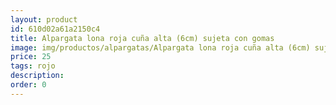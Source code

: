 ```yaml
---
layout: product
id: 610d02a61a2150c4
title: Alpargata lona roja cuña alta (6cm) sujeta con gomas 
image: img/productos/alpargatas/Alpargata lona roja cuña alta (6cm) sujeta con gomas =25=rojo.webp
price: 25
tags: rojo
description: 
order: 0
---
```

